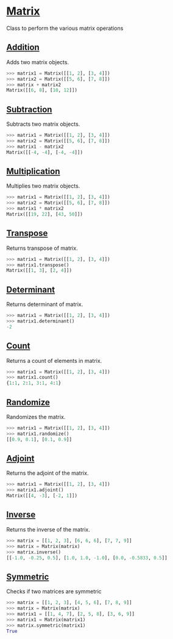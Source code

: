 # [Matrix](https://github.com/RyugaXhypeR/Matrix/blob/main/matrix/main.py#L5)
Class to perform the various matrix operations

## [Addition](https://github.com/RyugaXhypeR/Matrix/blob/main/matrix/main.py#L67-L96)
Adds two matrix objects.
```python
>>> matrix1 = Matrix([[1, 2], [3, 4]])
>>> matrix2 = Matrix([[5, 6], [7, 8]])
>>> matrix + matrix2
Matrix([[6, 8], [10, 12]])
```

## [Subtraction](https://github.com/RyugaXhypeR/Matrix/blob/main/matrix/main.py#L97-L126)
Subtracts two matrix objects.
```python
>>> matrix1 = Matrix([[1, 2], [3, 4]])
>>> matrix2 = Matrix([[5, 6], [7, 8]])
>>> matrix1 - matrix2
Matrix([[-4, -4], [-4, -4]])
```

## [Multiplication](https://github.com/RyugaXhypeR/Matrix/blob/main/matrix/main.py#L127-L158)
Multiplies two matrix objects.
```python
>>> matrix1 = Matrix([[1, 2], [3, 4]])
>>> matrix2 = Matrix([[5, 6], [7, 8]])
>>> matrix1 * matrix2
Matrix([[19, 22], [43, 50]])
```

## [Transpose](https://github.com/RyugaXhypeR/Matrix/blob/main/matrix/main.py#L401-L427)
Returns transpose of matrix.
```python
>>> matrix1 = Matrix([[1, 2], [3, 4]])
>>> matrix1.transpose()
Matrix([[1, 3], [2, 4]])
```

## [Determinant](https://github.com/RyugaXhypeR/Matrix/blob/main/matrix/main.py#L286-L362)
Returns determinant of matrix.
```python
>>> matrix1 = Matrix([[1, 2], [3, 4]])
>>> matrix1.determinant()
-2
```

## [Count](https://github.com/RyugaXhypeR/Matrix/blob/main/matrix/main.py#L363-L427)
Returns a count of elements in matrix.
```python
>>> matrix1 = Matrix([[1, 2], [3, 4]])
>>> matrix1.count()
{1:1, 2:1, 3:1, 4:1}
```

## [Randomize](https://github.com/RyugaXhypeR/Matrix/blob/main/matrix/main.py#L428-L453)
Randomizes the matrix.
```python
>>> matrix1 = Matrix([[1, 2], [3, 4]])
>>> matrix1.randomize()
[[0.9, 0.1], [0.1, 0.9]]
```

## [Adjoint](https://github.com/RyugaXhypeR/Matrix/blob/main/matrix/main.py#L454-L502)
Returns the adjoint of the matrix.

```python
>>> matrix1 = Matrix([[1, 2], [3, 4]])
>>> matrix1.adjoint()
Matrix([[4, -3], [-2, 1]])
```

## [Inverse](https://github.com/RyugaXhypeR/Matrix/blob/main/matrix/main.py#L503-L537)
Returns the inverse of the matrix.
```python
>>> matrix = [[1, 2, 3], [6, 6, 6], [7, 7, 9]]
>>> matrix = Matrix(matrix)
>>> matrix.inverse()
[[-1.0, -0.25, 0.5], [1.0, 1.0, -1.0], [0.0, -0.5833, 0.5]]
```

## [Symmetric](https://github.com/RyugaXhypeR/Matrix/blob/main/matrix/main.py#L538-L558)
Checks if two matrices are symmetric
```python
>>> matrix = [[1, 2, 3], [4, 5, 6], [7, 8, 9]]
>>> matrix = Matrix(matrix)
>>> matrix1 = [[1, 4, 7], [2, 5, 8], [3, 6, 9]]
>>> matrix1 = Matrix(matrix1)
>>> matrix.symmetric(matrix1)
True
```
